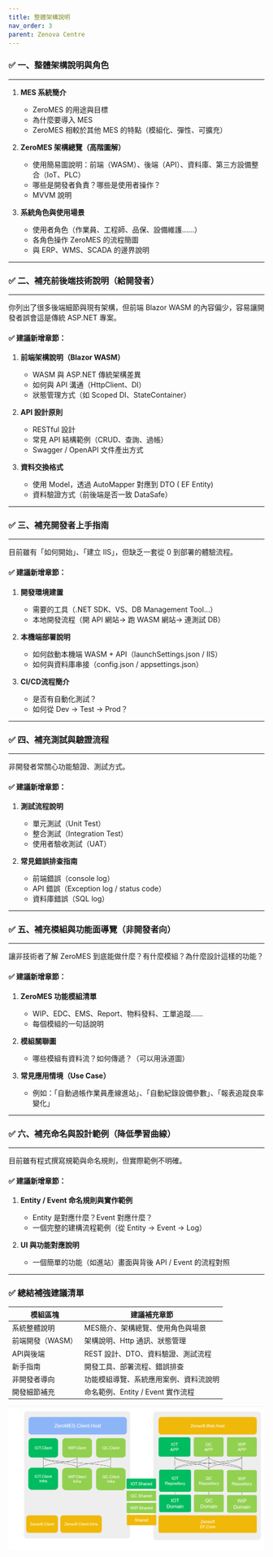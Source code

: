 ```yaml
---
title: 整體架構說明
nav_order: 3
parent: Zenova Centre
---
```


### ✅ **一、整體架構說明與角色**
---

1. **MES 系統簡介**
   - ZeroMES 的用途與目標
   - 為什麼要導入 MES
   - ZeroMES 相較於其他 MES 的特點（模組化、彈性、可擴充）

2. **ZeroMES 架構總覽（高階圖解）**
   - 使用簡易圖說明：前端（WASM）、後端（API）、資料庫、第三方設備整合（IoT、PLC）
   - 哪些是開發者負責？哪些是使用者操作？
   - MVVM 說明

3. **系統角色與使用場景**
   - 使用者角色（作業員、工程師、品保、設備維護……）
   - 各角色操作 ZeroMES 的流程簡圖
   - 與 ERP、WMS、SCADA 的邊界說明

---

### ✅ 二、補充前後端技術說明（給開發者）
---
你列出了很多後端細節與現有架構，但前端 Blazor WASM 的內容偏少，容易讓開發者誤會這是傳統 ASP.NET 專案。

#### ✅ 建議新增章節：
1. **前端架構說明（Blazor WASM）**
   - WASM 與 ASP.NET 傳統架構差異
   - 如何與 API 溝通（HttpClient、DI）
   - 狀態管理方式（如 Scoped DI、StateContainer）

2. **API 設計原則**
   - RESTful 設計
   - 常見 API 結構範例（CRUD、查詢、過帳）
   - Swagger / OpenAPI 文件產出方式

3. **資料交換格式**
   - 使用 Model，透過 AutoMapper 對應到 DTO ( EF Entity)
   - 資料驗證方式（前後端是否一致 DataSafe）

---

### ✅ 三、補充開發者上手指南
---
目前雖有「如何開始」、「建立 IIS」，但缺乏一套從 0 到部署的體驗流程。

#### ✅ 建議新增章節：
1. **開發環境建置**
   - 需要的工具（.NET SDK、VS、DB Management Tool…）
   - 本地開發流程（開 API 網站→ 跑 WASM 網站→ 連測試 DB）

2. **本機端部署說明**
   - 如何啟動本機端 WASM + API（launchSettings.json / IIS）
   - 如何與資料庫串接（config.json / appsettings.json）

3. **CI/CD流程簡介**
   - 是否有自動化測試？
   - 如何從 Dev → Test → Prod？

---

### ✅ 四、補充測試與驗證流程
---
非開發者常關心功能驗證、測試方式。

#### ✅ 建議新增章節：
1. **測試流程說明**
   - 單元測試（Unit Test）
   - 整合測試（Integration Test）
   - 使用者驗收測試（UAT）

2. **常見錯誤排查指南**
   - 前端錯誤（console log）
   - API 錯誤（Exception log / status code）
   - 資料庫錯誤（SQL log）

---

### ✅ 五、補充模組與功能面導覽（非開發者向）
---
讓非技術者了解 ZeroMES 到底能做什麼？有什麼模組？為什麼設計這樣的功能？

#### ✅ 建議新增章節：
1. **ZeroMES 功能模組清單**
   - WIP、EDC、EMS、Report、物料發料、工單追蹤……
   - 每個模組的一句話說明

2. **模組關聯圖**
   - 哪些模組有資料流？如何傳遞？（可以用泳道圖）

3. **常見應用情境（Use Case）**
   - 例如：「自動過帳作業員產線進站」、「自動紀錄設備參數」、「報表追蹤良率變化」

---

### ✅ 六、補充命名與設計範例（降低學習曲線）
---
目前雖有程式撰寫規範與命名規則，但實際範例不明確。

#### ✅ 建議新增章節：
1. **Entity / Event 命名規則與實作範例**
   - Entity 是對應什麼？Event 對應什麼？
   - 一個完整的建構流程範例（從 Entity → Event → Log）

2. **UI 與功能對應說明**
   - 一個簡單的功能（如進站）畫面與背後 API / Event 的流程對照

---

### ✅ 總結補強建議清單

| 模組區塊             | 建議補充章節                             |
|----------------------|------------------------------------------|
| 系統整體說明         | MES簡介、架構總覽、使用角色與場景         |
| 前端開發（WASM）     | 架構說明、Http 通訊、狀態管理             |
| API與後端            | REST 設計、DTO、資料驗證、測試流程       |
| 新手指南             | 開發工具、部署流程、錯誤排查              |
| 非開發者導向         | 功能模組導覽、系統應用案例、資料流說明   |
| 開發細節補充         | 命名範例、Entity / Event 實作流程     |

![alt text](image.png)